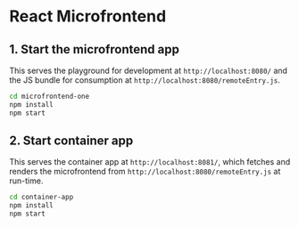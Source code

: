 # React Microfrontend

## 1. Start the microfrontend app

This serves the playground for development at `http://localhost:8080/` and the JS bundle for consumption at `http://localhost:8080/remoteEntry.js`.

```sh
cd microfrontend-one
npm install
npm start
```

## 2. Start container app

This serves the container app at `http://localhost:8081/`, which fetches and renders the microfrontend from `http://localhost:8080/remoteEntry.js` at run-time.

```sh
cd container-app
npm install
npm start
```

